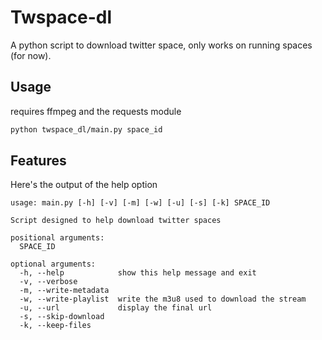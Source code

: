 # Twspace-dl

A python script to download twitter space, only works on running spaces (for now).

## Usage

requires ffmpeg and the requests module
```bash
python twspace_dl/main.py space_id
```

## Features
Here's the output of the help option
```
usage: main.py [-h] [-v] [-m] [-w] [-u] [-s] [-k] SPACE_ID

Script designed to help download twitter spaces

positional arguments:
  SPACE_ID

optional arguments:
  -h, --help            show this help message and exit
  -v, --verbose
  -m, --write-metadata
  -w, --write-playlist  write the m3u8 used to download the stream
  -u, --url             display the final url
  -s, --skip-download
  -k, --keep-files
```
